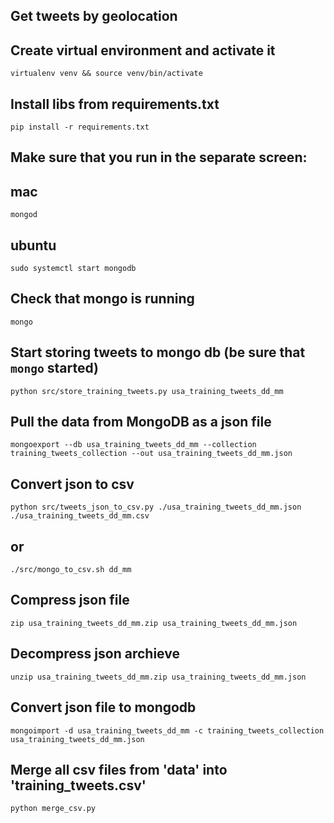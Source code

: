 ## Get tweets by geolocation

## Create virtual environment and activate it
```virtualenv venv && source venv/bin/activate```

## Install libs from requirements.txt
```pip install -r requirements.txt```

## Make sure that you run in the separate screen:
## mac
```mongod```
## ubuntu
```sudo systemctl start mongodb```

## Check that mongo is running
```mongo```

## Start storing tweets to mongo db (be sure that ```mongo``` started)
```python src/store_training_tweets.py usa_training_tweets_dd_mm```

## Pull the data from MongoDB as a json file
```mongoexport --db usa_training_tweets_dd_mm --collection training_tweets_collection --out usa_training_tweets_dd_mm.json```
## Convert json to csv
```python src/tweets_json_to_csv.py ./usa_training_tweets_dd_mm.json ./usa_training_tweets_dd_mm.csv```
## or
```./src/mongo_to_csv.sh dd_mm```

## Compress json file
```zip usa_training_tweets_dd_mm.zip usa_training_tweets_dd_mm.json```
## Decompress json archieve
```unzip usa_training_tweets_dd_mm.zip usa_training_tweets_dd_mm.json```

## Convert json file to mongodb 
```mongoimport -d usa_training_tweets_dd_mm -c training_tweets_collection usa_training_tweets_dd_mm.json```

## Merge all csv files from 'data' into 'training_tweets.csv'
```python merge_csv.py```


